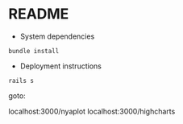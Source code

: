 # README


* System dependencies

`bundle install`

* Deployment instructions

`rails s`

goto:

   localhost:3000/nyaplot
   localhost:3000/highcharts


